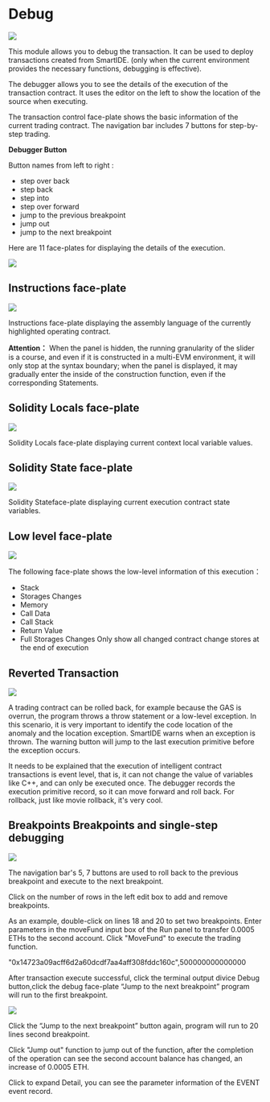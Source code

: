 # Debug

![](pic4-5.png)

This module allows you to debug the transaction. It can be used to deploy transactions created from SmartIDE. (only when the current environment provides the necessary functions, debugging is effective).

The debugger allows you to see the details of the execution of the transaction contract. It uses the editor on the left to show the location of the source when executing.

The transaction control face-plate shows the basic information of the current trading contract. The navigation bar includes 7 buttons for step-by-step trading.

**Debugger Button**

Button names from left to right :
* step over back
* step back
* step into
* step over forward
* jump to the previous breakpoint
* jump out
* jump to the next breakpoint

Here are 11 face-plates for displaying the details of the execution.

![](pic5-1.png)

## Instructions face-plate

![](pic5-2.png)

Instructions face-plate displaying the assembly language of the currently highlighted operating contract.

**Attention：** When the panel is hidden, the running granularity of the slider is a course, and even if it is constructed in a multi-EVM environment, it will only stop at the syntax boundary; when the panel is displayed, it may gradually enter the inside of the construction function, even if the corresponding Statements.

## Solidity Locals face-plate

![](pic5-3.png)

Solidity Locals face-plate displaying current context local variable values.

## Solidity State face-plate

![](pic5-4.png)

Solidity Stateface-plate displaying current execution contract state variables.

## Low level face-plate

![](pic5-5.png)

The following face-plate shows the low-level information of this execution：

* Stack 
* Storages Changes 
* Memory 
* Call Data 
* Call Stack 
* Return Value 
* Full Storages Changes Only show all changed contract change stores at the end of execution

## Reverted Transaction

![](pic5-6.png)

A trading contract can be rolled back, for example because the GAS is overrun, the program throws a throw statement or a low-level exception. In this scenario, it is very important to identify the code location of the anomaly and the location exception. SmartIDE warns when an exception is thrown. The warning button will jump to the last execution primitive before the exception occurs.

It needs to be explained that the execution of intelligent contract transactions is event level, that is, it can not change the value of variables like C++, and can only be executed once. The debugger records the execution primitive record, so it can move forward and roll back. For rollback, just like movie rollback, it's very cool.

## Breakpoints Breakpoints and single-step debugging

![](pic5-7.png)

The navigation bar's 5, 7 buttons are used to roll back to the previous breakpoint and execute to the next breakpoint.

Click on the number of rows in the left edit box to add and remove breakpoints.

As an example, double-click on lines 18 and 20 to set two breakpoints. Enter parameters in the moveFund input box of the Run panel to transfer 0.0005 ETHs to the second account. Click "MoveFund" to execute the trading function.

"0x14723a09acff6d2a60dcdf7aa4aff308fddc160c",500000000000000

After transaction execute successful, click the terminal output divice Debug button,click the debug face-plate “Jump to the next breakpoint” program will run to the first breakpoint.

![](pic5-8.png)

Click the “Jump to the next breakpoint” button again, program will run to 20 lines second breakpoint.

Click "Jump out" function to jump out of the function, after the completion of the operation can see the second account balance has changed, an increase of 0.0005 ETH.

Click to expand Detail, you can see the parameter information of the EVENT event record.
